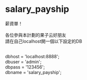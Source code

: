 salary_payship
==============

薪資單！<br><br>
各位參與本計劃的果子云好朋友<br>
請在自己localhost開一個以下設定的DB

<br>dbhost = 'localhost:8888';
<br>dbuser = 'admin';
<br>dbpass = '123456';
<br>dbname = 'salary_payship';



